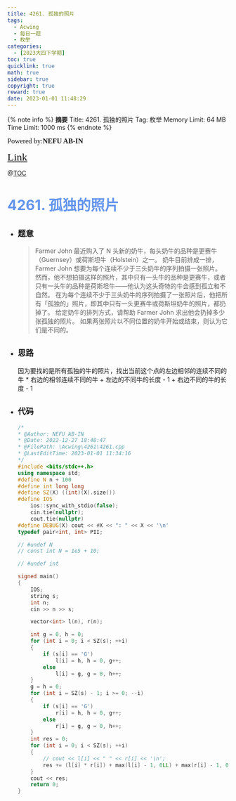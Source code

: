 ```yaml
---
title: 4261. 孤独的照片
tags:
  - Acwing
  - 每日一题
  - 枚举
categories:
  - [2023大四下学期]
toc: true
quicklink: true
math: true
sidebar: true
copyright: true
reward: true
date: 2023-01-01 11:48:29
---
```



{% note info %}
**摘要**
Title: 4261. 孤独的照片
Tag: 枚举
Memory Limit: 64 MB
Time Limit: 1000 ms
{% endnote %}
<!-- more -->

<font size=3 face=楷体>Powered by:**NEFU AB-IN**</font>

<font color=#FFA500 size=5 face=楷体>[Link](https://www.acwing.com/problem/content/description/4264/)</font>

@[TOC](文章目录)

# <font color=#6495ED size=6>4261. 孤独的照片</font>

* ## <font size=4 face=粗体>题意</font>

  >Farmer John 最近购入了 N 头新的奶牛，每头奶牛的品种是更赛牛（Guernsey）或荷斯坦牛（Holstein）之一。
  >奶牛目前排成一排，Farmer John 想要为每个连续不少于三头奶牛的序列拍摄一张照片。
  >然而，他不想拍摄这样的照片，其中只有一头牛的品种是更赛牛，或者只有一头牛的品种是荷斯坦牛——他认为这头奇特的牛会感到孤立和不自然。
  >在为每个连续不少于三头奶牛的序列拍摄了一张照片后，他把所有「孤独的」照片，即其中只有一头更赛牛或荷斯坦奶牛的照片，都扔掉了。
  >给定奶牛的排列方式，请帮助 Farmer John 求出他会扔掉多少张孤独的照片。
  >如果两张照片以不同位置的奶牛开始或结束，则认为它们是不同的。

* ## <font size=4 face=粗体>思路</font>

  因为要找的是所有孤独的牛的照片，找出当前这个点的左边相邻的连续不同的牛 * 右边的相邻连续不同的牛 + 左边的不同牛的长度 - 1 + 右边不同的牛的长度 - 1

* ## <font size=4 face=粗体>代码</font>

  ```cpp
  /*
  * @Author: NEFU AB-IN
  * @Date: 2022-12-27 18:48:47
  * @FilePath: \Acwing\4261\4261.cpp
  * @LastEditTime: 2023-01-01 11:34:16
  */
  #include <bits/stdc++.h>
  using namespace std;
  #define N n + 100
  #define int long long
  #define SZ(X) ((int)(X).size())
  #define IOS                                                                                                            \
      ios::sync_with_stdio(false);                                                                                       \
      cin.tie(nullptr);                                                                                                  \
      cout.tie(nullptr)
  #define DEBUG(X) cout << #X << ": " << X << '\n'
  typedef pair<int, int> PII;

  // #undef N
  // const int N = 1e5 + 10;

  // #undef int

  signed main()
  {
      IOS;
      string s;
      int n;
      cin >> n >> s;

      vector<int> l(n), r(n);

      int g = 0, h = 0;
      for (int i = 0; i < SZ(s); ++i)
      {
          if (s[i] == 'G')
              l[i] = h, h = 0, g++;
          else
              l[i] = g, g = 0, h++;
      }
      g = h = 0;
      for (int i = SZ(s) - 1; i >= 0; --i)
      {
          if (s[i] == 'G')
              r[i] = h, h = 0, g++;
          else
              r[i] = g, g = 0, h++;
      }
      int res = 0;
      for (int i = 0; i < SZ(s); ++i)
      {
          // cout << l[i] << " " << r[i] << '\n';
          res += (l[i] * r[i]) + max(l[i] - 1, 0LL) + max(r[i] - 1, 0LL);
      }
      cout << res;
      return 0;
  }
  ```